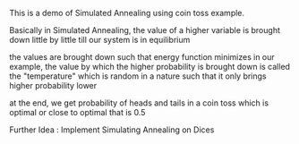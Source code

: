This is a demo of Simulated Annealing using coin toss example.

Basically in Simulated Annealing, the value of a higher variable is brought down little by little till our system is in equilibrium

the values are brought down such that energy function minimizes in our example, the value by which the higher probability is brought down is called the "temperature" which is random in a nature such that it only brings higher probability lower 


at the end, we get probability of heads and tails in a coin toss which is optimal or close to optimal that is 0.5

Further Idea : Implement Simulating Annealing on Dices